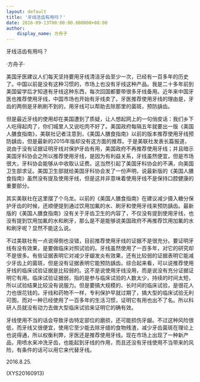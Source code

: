 ```yaml
---
layout: default
title: '牙线洁齿有用吗？'
date: 2016-09-13T00:00:00.000000+08:00
author:
    display_name: 方舟子
---
```


牙线洁齿有用吗？

·方舟子·

美国牙医建议人们每天坚持要用牙线清洁牙齿至少一次，已经有一百多年的历史了。中国以前是没有这种习惯的，市场上也没有牙线这种产品。我是二十多年前到美国留学后才知道有牙线这种东西，每次回国都要带很多牙线备用。近年来中国牙医也推荐使用牙线，中国市场也开始有牙线卖了。牙医推荐使用牙线的理由是，牙齿的两侧是牙刷刷不到的，用牙线可以帮助去除那里的菌斑，预防龋齿。

但是最近牙线的使用却在美国遭到了质疑，让人想起网上的一句俏皮话：我们乡下人吃得起肉了，你们城里人又说吃肉不好了。美国政府每隔五年就要出一版《美国人膳食指南》，美联社记者注意到，《美国人膳食指南》以前的版本推荐使用牙线预防龋齿，但是最新的2015年版却没有这方面的推荐。于是美联社发表长篇报道，说由于没有证据证明牙线对保护牙齿有用，美国政府不再推荐使用牙线；并且暗示美国牙科协会之所以推荐使用牙线，是因为有利益关系，牙线虽然便宜，但是市场很大，牙科协会能够从中收取认证费。这当然引起了美国牙科协会的不满，向美国卫生部求证。美国卫生部就给美国牙科协会发了一份声明，说最新版的《美国人膳食指南》虽然没有提及使用牙线，但是这并非意味着使用牙线不是保持口腔健康的重要部分。

其实美联社在这里摆了个乌龙。以前的《美国人膳食指南》在建议减少摄入糖分保护牙齿的时候，还顺便提到通过饮用加氟的水、刷牙和使用牙线来预防龋齿。最新版的《美国人膳食指南》没有关于牙齿卫生的内容了，不仅没有提到使用牙线，也没有提到饮用加氟的水和刷牙，那么是不是能够说美国政府不再推荐饮用加氟的水和刷牙呢？显然不能这么说。

不过美联社有一点说得倒也没错，目前推荐使用牙线的证据不是很充分。要证明牙线有没有效果，是要做临床对照试验的。牙线虽然使用了一百多年，对它的研究却不是很多。有些证据表明它对减少牙龈发炎有效果，还有比较弱的证据表明它能减少牙齿上的菌斑，但是没有证据表明它能预防龋齿。综合起来看，可以说推荐使用牙线的临床试验证据是比较弱的。这不是说使用牙线没用，而是说没有充分证据证明它有用。临床试验证据弱，指的是参与临床试验的人数太少，持续的时间太短，所以试验结果比较没有说服力。但是要搞大规模的、长时间的临床试验，是很花人力也很花钱的。牙线和药物不一样，专利保护早就过期了，搞大型的临床试验无利可图，而对一种已经使用了一百多年的生活习惯，证明它有用也出不了名。所以科研人员就没有动力去做大型临床试验来证明它的确有效。

牙线使用不当的话会导致牙齿特定部位的磨损，还可能损伤牙龈。不过这种风险很低，而牙线又很便宜，使用它至少能去除牙缝的食物残渣，减少牙齿菌斑在理论上也说得通，所以权衡利弊，牙医还是推荐使用牙线。现在市场上出现了一种新产品，用喷水来冲洗牙齿，也能起到牙线的作用，而且还没有牙线使用不当带来的风险，有条件的话可以用它来代替牙线。

2016.8.25.

(XYS20160913)

